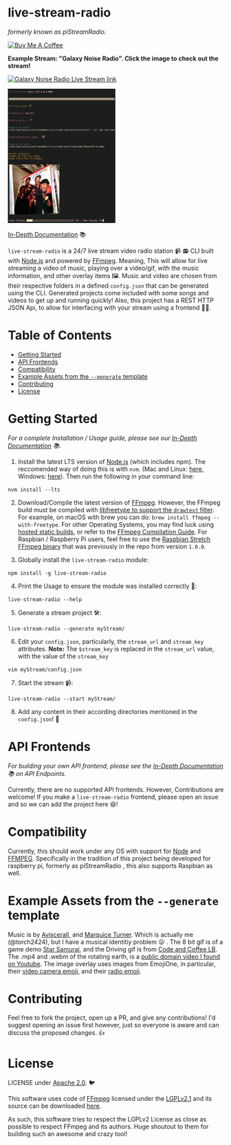 # live-stream-radio

_formerly known as piStreamRadio._

[![Buy Me A Coffee](https://www.buymeacoffee.com/assets/img/custom_images/orange_img.png)](https://www.buymeacoffee.com/torch2424)

**Example Stream: "Galaxy Noise Radio". Click the image to check out the stream!**

[![Galaxy Noise Radio Live Stream link](https://files.aaronthedev.com/$/ugbbg)](https://www.youtube.com/channel/UCLkeIxbDJ8-kH7B9qJkyxQg/live)

<img src="./docsAssets/CLIUsage.png" style="width: 250px;">

[In-Depth Documentation](https://torch2424.github.io/live-stream-radio/) 📚

`live-stream-radio` is a 24/7 live stream video radio station 📹 📻 CLI built with [Node.js](https://nodejs.org/) and powered by [FFmpeg](http://ffmpeg.org). Meaning, This will allow for live streaming a video of music, playing over a video/gif, with the music information, and other overlay items 🖼️. Music and video are chosen from their respective folders in a defined `config.json` that can be generated using the CLI. Generated projects come included with some songs and videos to get up and running quickly! Also, this project has a REST HTTP JSON Api, to allow for interfacing with your stream using a frontend 👩‍💻.

# Table of Contents

- [Getting Started](#getting-started)
- [API Frontends](#api-frontends)
- [Compatibility](#compatibility)
- [Example Assets from the `--generate` template](#example-assets-from-the---generate-template)
- [Contributing](#contributing)
- [License](#license)

# Getting Started

_For a complete Installation / Usage guide, please see our [In-Depth Documentation](https://torch2424.github.io/live-stream-radio/) 📚._

1. Install the latest LTS version of [Node.js](https://nodejs.org/) (which includes npm). The reccomended way of doing this is with `nvm`. (Mac and Linux: [here](https://github.com/creationix/nvm), Windows: [here](https://github.com/coreybutler/nvm-windows)). Then run the following in your command line:

```shell
nvm install --lts
```

2. Download/Compile the latest version of [FFmpeg](http://ffmpeg.org). However, the FFmpeg build must be compiled with [libfreetype to support the `drawtext` filter](https://ffmpeg.org/ffmpeg-filters.html#drawtext). For example, on macOS with brew you can do: `brew install ffmpeg --with-freetype`. For other Operating Systems, you may find luck using [hosted static builds](https://ffmpeg.zeranoe.com/builds/), or refer to the [FFmpeg Compilation Guide](https://trac.ffmpeg.org/wiki/CompilationGuide). For Raspbian / Raspberry Pi users, feel free to use the [Raspbian Stretch FFmpeg binary](https://github.com/torch2424/piStreamRadio/tree/0b75cae32cadb21d8af07584f0cfc4b9a287c077/ffmpeg) that was previously in the repo from version `1.0.0`.

3. Globally install the `live-stream-radio` module:

```shell
npm install -g live-stream-radio
```

4. Print the Usage to ensure the module was installed correctly 🐾:

```shell
live-stream-radio --help
```

5. Generate a stream project 🛠️:

```shell
live-stream-radio --generate myStream/
```

6. Edit your `config.json`, particularly, the `stream_url` and `stream_key` attributes. **Note:** The `$stream_key` is replaced in the `stream_url` value, with the value of the `stream_key`

```shell
vim myStream/config.json
```

7. Start the stream 📹:

```shell
live-stream-radio --start myStream/
```

8. Add any content in their according directories mentioned in the `config.json`! 🎉

# API Frontends

_For building your own API frontend, please see the [In-Depth Documentation](https://torch2424.github.io/live-stream-radio/) 📚 on API Endpoints._

Currently, there are no supported API frontends. However, Contributions are welcome! If you make a `live-stream-radio` frontend, please open an issue and so we can add the project here 😄!

# Compatibility

Currently, this should work under any OS with support for [Node](https://nodejs.org/en/) and [FFMPEG](https://www.ffmpeg.org/). Specifically in the tradition of this project being developed for raspberry pi, formerly as piStreamRadio , this also supports Raspbian as well.

# Example Assets from the `--generate` template

Music is by [Aviscerall](https://aviscerall.bandcamp.com/), and [Marquice Turner](https://marquiceturner.bandcamp.com/). Which is actually me (@torch2424), but I have a musical identitiy problem 😛 . The 8 bit gif is of a game demo [Star Samurai](https://github.com/torch2424/StarSamurai), and the Driving gif is from [Code and Coffee LB](http://codeandcoffeelb.org/). The .mp4 and .webm of the rotating earth, is a [public domain video I found on Youtube](https://www.youtube.com/watch?v=uuY1RXZyUFs). The image overlay uses images from EmojiOne, in particular, their [video camera emoji](https://www.emojione.com/emoji/1f4f9), and their [radio emoji](https://www.emojione.com/emoji/1f4fb).

# Contributing

Feel free to fork the project, open up a PR, and give any contributions! I'd suggest opening an issue first however, just so everyone is aware and can discuss the proposed changes. 👍

# License

LICENSE under [Apache 2.0](https://choosealicense.com/licenses/apache-2.0/). 🐦

This software uses code of [FFmpeg](http://ffmpeg.org) licensed under the [LGPLv2.1](http://www.gnu.org/licenses/old-licenses/lgpl-2.1.html) and its source can be downloaded [here](./deps/ffmpeg).

As such, this software tries to respect the LGPLv2 License as close as possible to respect FFmpeg and its authors. Huge shoutout to them for building such an awesome and crazy tool!
